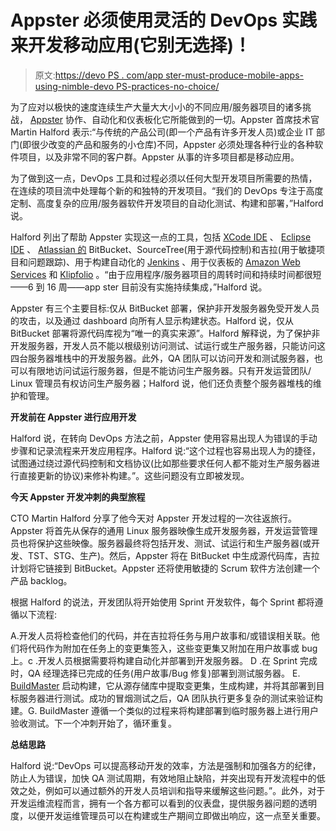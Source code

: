 # Appster 必须使用灵活的 DevOps 实践来开发移动应用(它别无选择)！

> 原文:[https://devo PS . com/app ster-must-produce-mobile-apps-using-nimble-devo PS-practices-no-choice/](https://devops.com/appster-must-produce-mobile-apps-using-nimble-devops-practices-no-choice/)

为了应对以极快的速度连续生产大量大大小小的不同应用/服务器项目的诸多挑战， [Appster](http://appsterhq.com) 协作、自动化和仪表板化它所能做到的一切。Appster 首席技术官 Martin Halford 表示:“与传统的产品公司(即一个产品有许多开发人员)或企业 IT 部门(即很少改变的产品和服务的小仓库)不同，Appster 必须处理各种行业的各种软件项目，以及非常不同的客户群。Appster 从事的许多项目都是移动应用。

为了做到这一点，DevOps 工具和过程必须以任何大型开发项目所需要的热情，在连续的项目流中处理每个新的和独特的开发项目。“我们的 DevOps 专注于高度定制、高度复杂的应用/服务器软件开发项目的自动化测试、构建和部署，”Halford 说。

Halford 列出了帮助 Appster 实现这一点的工具，包括 [XCode IDE](https://developer.apple.com/xcode/ide/) 、 [Eclipse IDE](https://eclipse.org/ide/) 、 [Atlassian 的](https://www.atlassian.com/) BitBucket、SourceTree(用于源代码控制)和吉拉(用于敏捷项目和问题跟踪)、用于构建自动化的 [Jenkins](https://www.cloudbees.com/jenkins/jenkins-cloudbees) 、用于仪表板的 [Amazon Web Services](https://aws.amazon.com/) 和 [Klipfolio](http://www.klipfolio.com/) 。“由于应用程序/服务器项目的周转时间和持续时间都很短——6 到 16 周——app ster 目前没有实施持续集成，”Halford 说。

Appster 有三个主要目标:仅从 BitBucket 部署，保护非开发服务器免受开发人员的攻击，以及通过 dashboard 向所有人显示构建状态。Halford 说，仅从 BitBucket 部署将源代码库视为“唯一的真实来源”。Halford 解释说，为了保护非开发服务器，开发人员不能以根级别访问测试、试运行或生产服务器，只能访问这四台服务器堆栈中的开发服务器。此外，QA 团队可以访问开发和测试服务器，也可以有限地访问试运行服务器，但是不能访问生产服务器。只有开发运营团队/ Linux 管理员有权访问生产服务器；Halford 说，他们还负责整个服务器堆栈的维护和管理。

**开发前在 Appster 进行应用开发**

Halford 说，在转向 DevOps 方法之前，Appster 使用容易出现人为错误的手动步骤和记录流程来开发应用程序。Halford 说:“这个过程也容易出现人为的捷径，试图通过绕过源代码控制和文档协议(比如那些要求任何人都不能对生产服务器进行直接更新的协议)来修补构建。”。这些问题没有立即被发现。

**今天 Appster 开发冲刺的典型旅程**

CTO Martin Halford 分享了他今天对 Appster 开发过程的一次往返旅行。Appster 将首先从保存的通用 Linux 服务器映像生成开发服务器，开发运营管理员也将保护这些映像。服务器最终将包括开发、测试、试运行和生产服务器(或开发、TST、STG、生产)。然后，Appster 将在 BitBucket 中生成源代码库，吉拉计划将它链接到 BitBucket。Appster 还将使用敏捷的 Scrum 软件方法创建一个产品 backlog。

根据 Halford 的说法，开发团队将开始使用 Sprint 开发软件，每个 Sprint 都将遵循以下流程:

A.开发人员将检查他们的代码，并在吉拉将任务与用户故事和/或错误相关联。他们将代码作为附加在任务上的变更集签入，这些变更集又附加在用户故事或 bug 上。c .开发人员根据需要将构建自动化并部署到开发服务器。
D .在 Sprint 完成时，QA 经理选择已完成的任务(用户故事/Bug 修复)部署到测试服务器。
E. [BuildMaster](http://inedo.com/buildmaster) 启动构建，它从源存储库中提取变更集，生成构建，并将其部署到目标服务器进行测试。成功的冒烟测试之后，QA 团队执行更多复杂的测试来验证构建。G. BuildMaster 遵循一个类似的过程来将构建部署到临时服务器上进行用户验收测试。下一个冲刺开始了，循环重复。

**总结思路**

Halford 说:“DevOps 可以提高移动开发的效率，方法是强制和加强各方的纪律，防止人为错误，加快 QA 测试周期，有效地阻止缺陷，并突出现有开发流程中的低效之处，例如可以通过额外的开发人员培训和指导来缓解这些问题。”。此外，对于开发运维流程而言，拥有一个各方都可以看到的仪表盘，提供服务器问题的透明度，以便开发运维管理员可以在构建或生产期间立即做出响应，这一点至关重要。